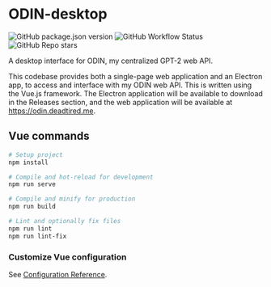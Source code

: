 # ODIN-desktop
![GitHub package.json version](https://img.shields.io/github/package-json/v/NeonWizard/ODIN-Desktop?color=blue)
![GitHub Workflow Status](https://img.shields.io/github/workflow/status/NeonWizard/ODIN-Desktop/Lint%20and%20Test)
![GitHub Repo stars](https://img.shields.io/github/stars/neonwizard/odin-desktop?style=social)

A desktop interface for ODIN, my centralized GPT-2 web API.

This codebase provides both a single-page web application and an Electron app, to access and interface with my ODIN web API. This is written using the Vue.js framework. The Electron application will be available to download in the Releases section, and the web application will be available at https://odin.deadtired.me.

## Vue commands
```bash
# Setup project
npm install

# Compile and hot-reload for development
npm run serve

# Compile and minify for production
npm run build

# Lint and optionally fix files
npm run lint
npm run lint-fix
```

### Customize Vue configuration
See [Configuration Reference](https://cli.vuejs.org/config/).
